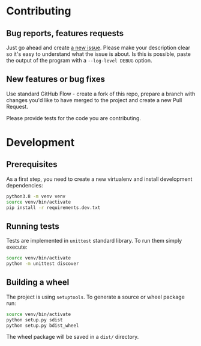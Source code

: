 # Contributing

## Bug reports, features requests

Just go ahead and create [a new issue](issues/new). Please make your
description clear so it's easy to understand what the issue is about.
Is this is possible, paste the output of the program with a
`--log-level DEBUG` option.

## New features or bug fixes

Use standard GitHub Flow - create a fork of this repo, prepare a branch with
changes you'd like to have merged to the project and create a new Pull Request.

Please provide tests for the code you are contributing.

# Development

## Prerequisites

As a first step, you need to create a new virtualenv and install development
dependencies:

```bash
python3.8 -m venv venv
source venv/bin/activate
pip install -r requirements.dev.txt

```

## Running tests

Tests are implemented in `unittest` standard library. To run them simply
execute:

```bash
source venv/bin/activate
python -m unittest discover
```

## Building a wheel

The project is using `setuptools`. To generate a source or wheel package run:

```bash
source venv/bin/activate
python setup.py sdist
python setup.py bdist_wheel
```

The wheel package will be saved in a `dist/` directory.
